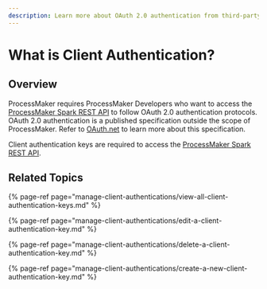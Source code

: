 ```yaml
---
description: Learn more about OAuth 2.0 authentication from third-party resources.
---
```


# What is Client Authentication?

## Overview

ProcessMaker requires ProcessMaker Developers who want to access the [ProcessMaker Spark REST API](https://develop-demo.bpm4.qa.processmaker.net/api/documentation) to follow OAuth 2.0 authentication protocols. OAuth 2.0 authentication is a published specification outside the scope of ProcessMaker. Refer to [OAuth.net](https://oauth.net/2/) to learn more about this specification.

Client authentication keys are required to access the [ProcessMaker Spark REST API](https://develop-demo.bpm4.qa.processmaker.net/api/documentation).

## Related Topics

{% page-ref page="manage-client-authentications/view-all-client-authentication-keys.md" %}

{% page-ref page="manage-client-authentications/edit-a-client-authentication-key.md" %}

{% page-ref page="manage-client-authentications/delete-a-client-authentication-key.md" %}

{% page-ref page="manage-client-authentications/create-a-new-client-authentication-key.md" %}

